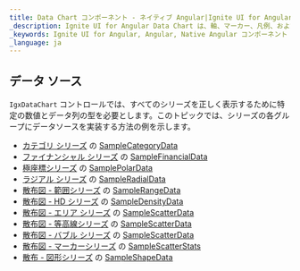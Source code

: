 ```yaml
---
title: Data Chart コンポーネント - ネイティブ Angular|Ignite UI for Angular
_description: Ignite UI for Angular Data Chart は、軸、マーカー、凡例、および注釈レイヤーのモジュール設計を提供するチャート コンポーネントです。チャート機能は、複合チャート ビューを作成するために同じチャート領域でのビジュアル要素の複数のインスタンスを利用できます。
_keywords: Ignite UI for Angular, Angular, Native Angular コンポーネント スイート, ネイティブ Angular コントロール, ネイティブ Angular コンポーネント, ネイティブ Angular コンポーネント ライブラリ, Angular チャート, Angular チャート コントロール, Angular チャート例, Angular チャート コンポーネント, Angular データ チャート
_language: ja
---
```


## データ ソース

`IgxDataChart` コントロールでは、すべてのシリーズを正しく表示するために特定の数値とデータ列の型を必要とします。このトピックでは、シリーズの各グループにデータソースを実装する方法の例を示します。

-   [カテゴリ シリーズ](datachart_series_types_category.md) の [SampleCategoryData](datachart_data_sources_category.md)
-   [ファイナンシャル シリーズ](datachart_series_types_financial.md) の [SampleFinancialData](datachart_data_sources_financial.md)
-   [極座標シリーズ](datachart_series_types_polar.md) の [SamplePolarData](datachart_data_sources_polar.md)
-   [ラジアル シリーズ](datachart_series_types_radial.md) の [SampleRadialData](datachart_data_sources_radial.md)
-   [散布図 - 範囲シリーズ](datachart_series_types_range.md) の [SampleRangeData](datachart_data_sources_range.md)
-   [散布図 -  HD シリーズ](datachart_series_types_scatter_hd.md) の [SampleDensityData](datachart_data_sources_density.md)
-   [散布図 - エリア シリーズ](datachart_series_types_scatter_area.md) の [SampleScatterData](datachart_data_sources_scatter.md)
-   [散布図 - 等高線シリーズ](datachart_series_types_scatter_contour.md) の [SampleScatterData](datachart_data_sources_scatter.md)
-   [散布図 - バブル シリーズ](datachart_series_types_scatter_bubble.md) の [SampleScatterData](datachart_data_sources_stats.md)
-   [散布図 - マーカーシリーズ](datachart_series_types_scatter_marker.md) の [SampleScatterStats](datachart_data_sources_stats.md)
-   [散布 - 図形シリーズ](datachart_series_types_shape.md) の [SampleShapeData](datachart_data_sources_shape.md)
